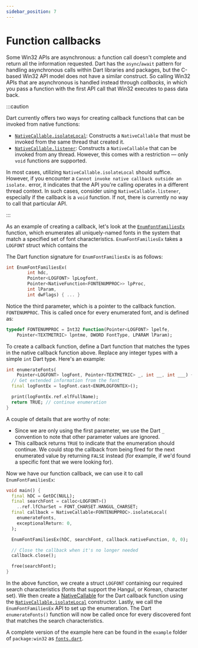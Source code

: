 ```yaml
---
sidebar_position: 7
---
```


# Function callbacks

Some Win32 APIs are asynchronous: a function call doesn't complete and return
all the information requested. Dart has the `async`/`await` pattern for handling
asynchronous calls within Dart libraries and packages, but the C-based Win32 API
model does not have a similar construct. So calling Win32 APIs that are
asynchronous is handled instead through _callbacks_, in which you pass a
function with the first API call that Win32 executes to pass data back.

:::caution

Dart currently offers two ways for creating callback functions that can be
invoked from native functions:

- [`NativeCallable.isolateLocal`](https://api.dart.dev/stable/dart-ffi/NativeCallable/NativeCallable.isolateLocal.html):
  Constructs a `NativeCallable` that must be invoked from the same thread that
  created it.
- [`NativeCallable.listener`](https://api.dart.dev/stable/dart-ffi/NativeCallable/NativeCallable.listener.html):
  Constructs a `NativeCallable` that can be invoked from any thread. However,
  this comes with a restriction — only `void` functions are supported.

In most cases, utilizing `NativeCallable.isolateLocal` should suffice. However,
if you encounter a `Cannot invoke native callback outside an isolate.` error, it
indicates that the API you're calling operates in a different thread context.
In such cases, consider using `NativeCallable.listener`, especially if the
callback is a `void` function. If not, there is currently no way to call that
particular API.

:::

As an example of creating a callback, let's look at the
[`EnumFontFamiliesEx`](https://learn.microsoft.com/windows/win32/api/wingdi/nf-wingdi-enumfontfamiliesexw)
function, which enumerates all uniquely-named fonts in the system that match a
specified set of font characteristics. `EnumFontFamiliesEx` takes a `LOGFONT`
struct which contains the

The Dart function signature for `EnumFontFamiliesEx` is as follows:

```dart
int EnumFontFamiliesEx(
        int hdc,
        Pointer<LOGFONT> lpLogfont,
        Pointer<NativeFunction<FONTENUMPROC>> lpProc,
        int lParam,
        int dwFlags) { ... }
```

Notice the third parameter, which is a pointer to the callback function.
`FONTENUMPROC`. This is called once for every enumerated font, and is defined
as:

```dart
typedef FONTENUMPROC = Int32 Function(Pointer<LOGFONT> lpelfe,
    Pointer<TEXTMETRIC> lpntme, DWORD FontType, LPARAM lParam);
```

To create a callback function, define a Dart function that matches the types in
the native callback function above. Replace any integer types with a simple
`int` Dart type. Here's an example:

```dart
int enumerateFonts(
    Pointer<LOGFONT> logFont, Pointer<TEXTMETRIC> _, int __, int ___) {
  // Get extended information from the font
  final logFontEx = logFont.cast<ENUMLOGFONTEX>();

  print(logFontEx.ref.elfFullName);
  return TRUE; // continue enumeration
}
```

A couple of details that are worthy of note:

- Since we are only using the first parameter, we use the Dart `_` convention to
  note that other parameter values are ignored.
- This callback returns `TRUE` to indicate that the enumeration should continue.
  We could stop the callback from being fired for the next enumerated value by
  returning `FALSE` instead (for example, if we'd found a specific font that we
  were looking for).

Now we have our function callback, we can use it to call `EnumFontFamiliesEx`:

```dart
void main() {
  final hDC = GetDC(NULL);
  final searchFont = calloc<LOGFONT>()
    ..ref.lfCharSet = FONT_CHARSET.HANGUL_CHARSET;
  final callback = NativeCallable<FONTENUMPROC>.isolateLocal(
    enumerateFonts,
    exceptionalReturn: 0,
  );

  EnumFontFamiliesEx(hDC, searchFont, callback.nativeFunction, 0, 0);

  // Close the callback when it's no longer needed
  callback.close();

  free(searchFont);
}
```

In the above function, we create a struct `LOGFONT` containing our required
search characteristics (fonts that support the Hangul, or Korean, character
set). We then create a
[NativeCallable](https://api.dart.dev/stable/dart-ffi/NativeCallable-class.html)
for the Dart callback function using the
[`NativeCallable.isolateLocal`](https://api.dart.dev/stable/dart-ffi/NativeCallable/NativeCallable.isolateLocal.html)
constructor. Lastly, we call the `EnumFontFamiliesEx` API to set up the
enumeration. The Dart `enumerateFonts()` function will now be called once for
every discovered font that matches the search characteristics.

A complete version of the example here can be found in the `example` folder of
`package:win32` as
[`fonts.dart`](https://github.com/dart-windows/win32/blob/main/example/fonts.dart).
